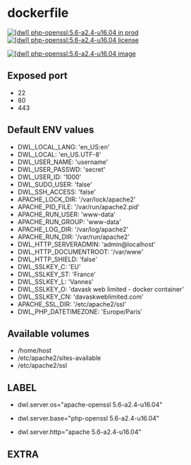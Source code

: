 # dockerfile

[![[dwl] php-openssl:5.6-a2.4-u16.04 in prod][badge-shields]](https://hub.docker.com/r/davask/d-php-openssl/)
[![[dwl] php-openssl:5.6-a2.4-u16.04 license][badge-license]](https://app.fossa.io/projects/git%2Bhttps%3A%2F%2Fgithub.com%2Fdavask%2Fd-php-openssl?ref=badge_shield)

[![[dwl] php-openssl:5.6-a2.4-u16.04 image][badge-docker]](https://hub.docker.com/r/davask/d-php-openssl/)

[badge-docker]: https://dockeri.co/image/davask/d-php-openssl "[dwl] php-openssl:5.6-a2.4-u16.04 image"
[badge-shields]: https://img.shields.io/badge/davask%2Fd--php--openssl-env_prod-brightgreen.svg?style=flat "[dwl] php-openssl:5.6-a2.4-u16.04 in prod"
[badge-license]: https://img.shields.io/badge/davask%2Fd--php--openssl-license_MIT-brightgreen.svg?style=flat "[dwl] php-openssl:5.6-a2.4-u16.04 license"

## Exposed port

- 22
- 80
- 443
## Default ENV values

- DWL_LOCAL_LANG: 'en_US:en'
- DWL_LOCAL: 'en_US.UTF-8'
- DWL_USER_NAME: 'username'
- DWL_USER_PASSWD: 'secret'
- DWL_USER_ID: '1000'
- DWL_SUDO_USER: 'false'
- DWL_SSH_ACCESS: 'false'
- APACHE_LOCK_DIR: '/var/lock/apache2'
- APACHE_PID_FILE: '/var/run/apache2.pid'
- APACHE_RUN_USER: 'www-data'
- APACHE_RUN_GROUP: 'www-data'
- APACHE_LOG_DIR: '/var/log/apache2'
- APACHE_RUN_DIR: '/var/run/apache2'
- DWL_HTTP_SERVERADMIN: 'admin@localhost'
- DWL_HTTP_DOCUMENTROOT: '/var/www'
- DWL_HTTP_SHIELD: 'false'
- DWL_SSLKEY_C: 'EU'
- DWL_SSLKEY_ST: 'France'
- DWL_SSLKEY_L: 'Vannes'
- DWL_SSLKEY_O: 'davask web limited - docker container'
- DWL_SSLKEY_CN: 'davaskweblimited.com'
- APACHE_SSL_DIR: '/etc/apache2/ssl'
- DWL_PHP_DATETIMEZONE: 'Europe/Paris'
## Available volumes

- /home/host
- /etc/apache2/sites-available
- /etc/apache2/ssl
## LABEL

- dwl.server.os="apache-openssl 5.6-a2.4-u16.04"

- dwl.server.base="php-openssl 5.6-a2.4-u16.04"

- dwl.server.http="apache 5.6-a2.4-u16.04"

## EXTRA

